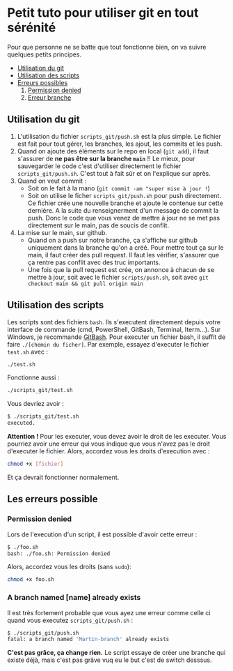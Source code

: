 # Petit tuto pour utiliser git en tout sérénité

Pour que personne ne se batte que tout fonctionne bien, on va suivre quelques petits principes.

* [Utilisation du git](#utilisation-du-git)
* [Utilisation des scripts](#utilisation-des-scripts)
* [Erreurs possibles](#les-erreurs-possible)
    1. [Permission denied](#permission-denied)
    2. [Erreur branche](#a-branch-named-name-already-exists)

## Utilisation du git

1. L'utilisation du fichier `scripts_git/push.sh` est la plus simple. Le fichier est fait pour tout gérer, les branches, les ajout, les commits et les push.
1. Quand on ajoute des éléments sur le repo en local (`git add`), il faut s'assurer de **ne pas être sur la branche `main`** !! Le mieux, pour sauvegarder le code c'est d'utiliser directement le fichier `scripts_git/push.sh`. C'est tout à fait sûr et on l'explique sur après.
2. Quand on veut commit :
    * Soit on le fait à la mano (`git commit -am "super mise à jour !`)
    * Soit on utilise le ficher `scripts_git/push.sh` pour push directement. Ce fichier crée une nouvelle branche et ajoute le contenue sur cette dernière. A la suite du renseignerment d'un message de commit la push. Donc le code que vous venez de mettre à jour ne se met pas directement sur le main, pas de soucis de conflit.
3. La mise sur le main, sur github.
    * Quand on a push sur notre branche, ça s'affiche sur github uniquement dans la branche qu'on a créé. Pour mettre tout ça sur le main, il faut créer des pull request. Il faut les vérifier, s'assurer que ça rentre pas conflit avec des truc importants.
    * Une fois que la pull request est crée, on annonce à chacun de se mettre à jour, soit avec le fichier `scripts/push.sh`, soit avec `git checkout main && git pull origin main`

## Utilisation des scripts

Les scripts sont des fichiers `bash`. Ils s'executent directement depuis votre interface de commande (cmd, PowerShell, GitBash, Terminal, Iterm...). Sur Windows, je recommande [GitBash](https://www.git-scm.com/download/win). Pour executer un fichier bash, il suffit de faire `./[chemin du ficher]`. Par exemple, essayez d'executer le fichier `test.sh` avec :
```bash
./test.sh
```
Fonctionne aussi :
```bash
./scripts_git/test.sh
```

Vous devriez avoir :
```bash
$ ./scripts_git/test.sh
executed.
```

**Attention !** Pour les executer, vous devez avoir le droit de les executer. Vous pourriez avoir une erreur qui vous indique que vous n'avez pas le droit d'executer le fichier. Alors, accordez vous les droits d'execution avec :
```bash
chmod +x [fichier]
```

Et ça devrait fonctionner normalement.

## Les erreurs possible

### Permission denied
Lors de l'execution d'un script, il est possible d'avoir cette erreur :
```bash
$ ./foo.sh
bash: ./foo.sh: Permission denied
```
Alors, accordez vous les droits (sans `sudo`):
```bash
chmod +x foo.sh
```

### A branch named [name] already exists
Il est très fortement probable que vous ayez une erreur comme celle ci quand vous executez `scripts_git/push.sh` :
```bash
$ ./scripts_git/push.sh
fatal: a branch named 'Martin-branch' already exists
```
**C'est pas grâce, ça change rien.** Le script essaye de créer une branche qui existe déjà, mais c'est pas grâve vuq eu le but c'est de switch desssus.